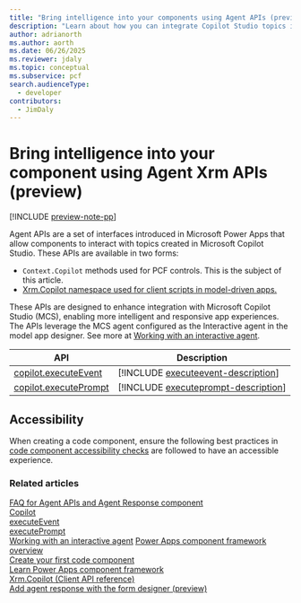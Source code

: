 ```yaml
---
title: "Bring intelligence into your components using Agent APIs (preview)"
description: "Learn about how you can integrate Copilot Studio topics into your custom components using Agent APIs"
author: adrianorth
ms.author: aorth
ms.date: 06/26/2025
ms.reviewer: jdaly
ms.topic: conceptual
ms.subservice: pcf
search.audienceType: 
  - developer
contributors: 
  - JimDaly
---
```


# Bring intelligence into your component using Agent Xrm APIs (preview)

[!INCLUDE [preview-note-pp](~/../shared-content/shared/preview-includes/preview-note-pp.md)]

Agent APIs are a set of interfaces introduced in Microsoft Power Apps that allow components to interact with topics created in Microsoft Copilot Studio. These APIs are available in two forms:

- `Context.Copilot` methods used for PCF controls. This is the subject of this article.
- [Xrm.Copilot namespace used for client scripts in model-driven apps.](../model-driven-apps/clientapi/bring-intelligence-using-agent-apis.md)

These APIs are designed to enhance integration with Microsoft Copilot Studio (MCS), enabling more intelligent and responsive app experiences. The APIs leverage the MCS agent configured as the Interactive agent in the model app designer.  See more at [Working with an interactive agent](../../maker/model-driven-apps/add-agents-to-app#working-with-an-interactive-agent). 

|API|Description|
|---------|---------|
|[copilot.executeEvent](reference/copilot/executeevent.md)|[!INCLUDE [executeevent-description](reference/copilot/includes/executeevent-description.md)]|
|[copilot.executePrompt](reference/copilot/executeprompt.md)|[!INCLUDE [executeprompt-description](reference/copilot/includes/executeprompt-description.md)]|

## Accessibility

When creating a code component, ensure the following best practices in [code component accessibility checks](code-components-best-practices.md#check-accessibility) are followed to have an accessible experience.


### Related articles

[FAQ for Agent APIs and Agent Response component](../../maker/common/faq-agent-api-component.md)<br />
[Copilot](reference/copilot.md)  
[executeEvent](reference/copilot/executeevent.md)  
[executePrompt](reference/copilot/executeprompt.md)  
[Working with an interactive agent](../../maker/model-driven-apps/add-agents-to-app#working-with-an-interactive-agent)
[Power Apps component framework overview](overview.md)  
[Create your first code component](implementing-controls-using-typescript.md)  
[Learn Power Apps component framework](/training/paths/use-power-apps-component-framework)  
[Xrm.Copilot (Client API reference)](../model-driven-apps/clientapi/reference/xrm-copilot.md)  
[Add agent response with the form designer (preview)](../../maker/model-driven-apps/form-designer-add-configure-agent-response.md)
